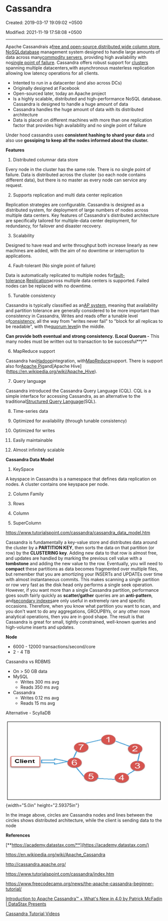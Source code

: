 # Cassandra

Created: 2019-03-17 19:09:02 +0500

Modified: 2021-11-19 17:58:08 +0500

---

Apache Cassandrais a[free and open-source](https://en.wikipedia.org/wiki/Free_and_open-source_software),[distributed](https://en.wikipedia.org/wiki/Distributed_database),[wide column store](https://en.wikipedia.org/wiki/Wide_column_store), [NoSQL](https://en.wikipedia.org/wiki/NoSQL)[database](https://en.wikipedia.org/wiki/Database) management system designed to handle large amounts of data across many[commodity servers](https://en.wikipedia.org/wiki/Commodity_computing), providing high availability with no[single point of failure](https://en.wikipedia.org/wiki/Single_point_of_failure). Cassandra offers robust support for [clusters](https://en.wikipedia.org/wiki/Computer_cluster) spanning multiple datacenters,with asynchronous masterless replication allowing low latency operations for all clients.
-   Intented to run in a datacenter (and also across DCs)
-   Originally designed at Facebook
-   Open-sourced later, today an Apache project
-   Is a highly scalable, distributed and high-performance NoSQL database. Cassandra is designed to handle a huge amount of data
-   Cassandra handles the huge amount of data with its distributed architecture
-   Data is placed on different machines with more than one replication factor that provides high availability and no single point of failure



Under hood cassandra uses **consistent hashing to shard your data** and also use **gossiping to keep all the nodes informed about the cluster.**



**Features**

1.  Distributed columnar data store

Every node in the cluster has the same role. There is no single point of failure. Data is distributed across the cluster (so each node contains different data), but there is no master as every node can service any request.

2.  Supports replication and multi data center replication

Replication strategies are configurable. Cassandra is designed as a distributed system, for deployment of large numbers of nodes across multiple data centers. Key features of Cassandra's distributed architecture are specifically tailored for multiple-data center deployment, for redundancy, for failover and disaster recovery.

3.  Scalability

Designed to have read and write throughput both increase linearly as new machines are added, with the aim of no downtime or interruption to applications.

4.  Fault-tolerant (No single point of failure)

Data is automatically replicated to multiple nodes for[fault-tolerance](https://en.wikipedia.org/wiki/Fault-tolerance).[Replication](https://en.wikipedia.org/wiki/Replication_(computer_science))across multiple data centers is supported. Failed nodes can be replaced with no downtime.

5.  Tunable consistency

Cassandra is typically classified as an[AP system](https://en.wikipedia.org/wiki/CAP_theorem), meaning that availability and partition tolerance are generally considered to be more important than consistency in Cassandra, Writes and reads offer a tunable level of[consistency](https://en.wikipedia.org/wiki/Consistency_(database_systems)), all the way from "writes never fail" to "block for all replicas to be readable", with the[quorum level](https://en.wikipedia.org/wiki/Quorum_(distributed_computing))in the middle.

**Can provide both eventual and strong consistency. (Local Quorum -** This many nodes must be written out to transaction to be successful**)**

6.  MapReduce support

Cassandra has[Hadoop](https://en.wikipedia.org/wiki/Hadoop)integration, with[MapReduce](https://en.wikipedia.org/wiki/MapReduce)support. There is support also for[Apache Pig](https://en.wikipedia.org/wiki/Pig_(programming_tool))and[Apache Hive](https://en.wikipedia.org/wiki/Apache_Hive).

7.  Query language

Cassandra introduced the Cassandra Query Language (CQL). CQL is a simple interface for accessing Cassandra, as an alternative to the traditional[Structured Query Language](https://en.wikipedia.org/wiki/SQL)(SQL).

8.  Time-series data

9.  Optimized for availability (through tunable consistency)

10. Optimized for writes

11. Easily maintainable

12. Almost infinitely scalable



**Cassandra Data Model**

1.  KeySpace

A keyspace in Cassandra is a namespace that defines data replication on nodes. A cluster contains one keyspace per node.

2.  Column Family

3.  Rows

4.  Column

5.  SuperColumn



<https://www.tutorialspoint.com/cassandra/cassandra_data_model.htm>



Cassandra is fundamentally a key-value store and distributes data around the cluster by a **PARTITION KEY**, then sorts the data on that partition (or row) by the **CLUSTERING key**. Adding new data to that row is almost free, and updates are handled by marking the previous cell value with a **tombstone** and adding the new value to the row. Eventually, you will need to **compact** these partitions as data becomes fragmented over multiple files, but remember that you are amortizing your INSERTs and UPDATEs over time with almost instantaneous commits. This makes scanning a single partition or row very fast as the disk head only performs a single seek operation. However, if you want more than a single Cassandra partition, performance goes south fairly quickly as **scatter/gather** queries are an **anti-pattern**, and[secondary indexes](https://www.datastax.com/dev/blog/cassandra-native-secondary-index-deep-dive)are only useful in extremely rare and specific occasions. Therefore, when you know what partition you want to scan, and you don't want to do any aggregations, GROUPBYs, or any other more analytical operations, then you are in good shape. The result is that Cassandra is great for small, tightly constrained, well-known queries and high-volume inserts and updates.



**Node**
-   6000 - 12000 transactions/second/core
-   2 - 4 TB



Cassandra vs RDBMS
-   On > 50 GB data
-   MySQL
    -   Writes 300 ms avg
    -   Reads 350 ms avg
-   Cassandra
    -   Writes 0.12 ms avg
    -   Reads 15 ms avg



Alternative - ScyllaDB

![Client ](media/Cassandra-image1.jpg){width="5.0in" height="2.59375in"}

In the image above, circles are Cassandra nodes and lines between the circles shows distributed architecture, while the client is sending data to the node



**References**

[**https://academy.datastax.com/**](https://academy.datastax.com/)

<https://en.wikipedia.org/wiki/Apache_Cassandra>

<http://cassandra.apache.org/>

<https://www.tutorialspoint.com/cassandra/index.htm>

<https://www.freecodecamp.org/news/the-apache-cassandra-beginner-tutorial/>

[Introduction to Apache Cassandra™ + What's New in 4.0 by Patrick McFadin | DataStax Presents](https://www.youtube.com/watch?v=d7o6a75sfY0)

[Cassandra Tutorial Videos](https://www.youtube.com/playlist?list=PL9ooVrP1hQOGJ4Yz9vbytkRmLaD6weg8k)



